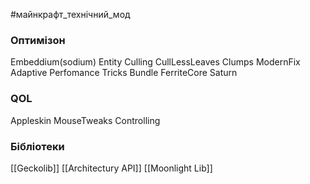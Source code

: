 #майнкрафт_технічний_мод 

### Оптимізон
Embeddium(sodium)
Entity Culling
CullLessLeaves
Clumps
ModernFix
Adaptive Perfomance Tricks Bundle
FerriteCore
Saturn
### QOL

Appleskin
MouseTweaks
Controlling
### Бібліотеки

[[Geckolib]]
[[Architectury API]]
[[Moonlight Lib]]
